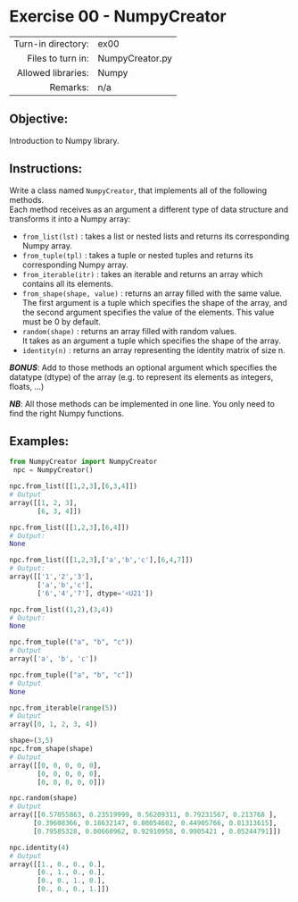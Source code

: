# Exercise 00 - NumpyCreator

|                         |                    |
| -----------------------:| ------------------ |
|   Turn-in directory:    |  ex00              |
|   Files to turn in:     |  NumpyCreator.py   |
|   Allowed libraries:    |  Numpy             |
|   Remarks:              |  n/a               |

## Objective:
Introduction to Numpy library.

## Instructions:
Write a class named `NumpyCreator`, that implements all of the following methods.  
Each method receives as an argument a different type of data structure and transforms it into a Numpy array:

* `from_list(lst)` : takes a list or nested lists and returns its corresponding Numpy array.
* `from_tuple(tpl)` : takes a tuple or nested tuples and returns its corresponding Numpy array.
* `from_iterable(itr)` : takes an iterable and returns an array which contains all its elements.
* `from_shape(shape, value)` : returns an array filled with the same value.  
The first argument is a tuple which specifies the shape of the array, and the second argument specifies the value of the elements. This value must be 0 by default.
* `random(shape)` : returns an array filled with random values.  
It takes as an argument a tuple which specifies the shape of the array.
* `identity(n)` : returns an array representing the identity matrix of size n.

***BONUS***:
Add to those methods an optional argument which specifies the datatype (dtype) of the array (e.g. to represent its elements as integers, floats, ...)


***NB***: All those methods can be implemented in one line. You only need to find the right Numpy functions.

## Examples:
```python
from NumpyCreator import NumpyCreator
 npc = NumpyCreator()

npc.from_list([[1,2,3],[6,3,4]])
# Output
array([[1, 2, 3],
       [6, 3, 4]])

npc.from_list([[1,2,3],[6,4]])
# Output:
None

npc.from_list([[1,2,3],['a','b','c'],[6,4,7]])
# Output:
array([['1','2','3'],
       ['a','b','c'],
       ['6','4','7'], dtype='<U21'])

npc.from_list((1,2),(3,4))
# Output:
None

npc.from_tuple(("a", "b", "c"))
# Output
array(['a', 'b', 'c'])

npc.from_tuple(["a", "b", "c"])
# Output
None

npc.from_iterable(range(5))
# Output
array([0, 1, 2, 3, 4])

shape=(3,5)
npc.from_shape(shape)
# Output
array([[0, 0, 0, 0, 0],
       [0, 0, 0, 0, 0],
       [0, 0, 0, 0, 0]])

npc.random(shape)
# Output
array([[0.57055863, 0.23519999, 0.56209311, 0.79231567, 0.213768 ],
      [0.39608366, 0.18632147, 0.80054602, 0.44905766, 0.81313615],
      [0.79585328, 0.00660962, 0.92910958, 0.9905421 , 0.05244791]])

npc.identity(4)
# Output
array([[1., 0., 0., 0.],
       [0., 1., 0., 0.],
       [0., 0., 1., 0.],
       [0., 0., 0., 1.]])
```
